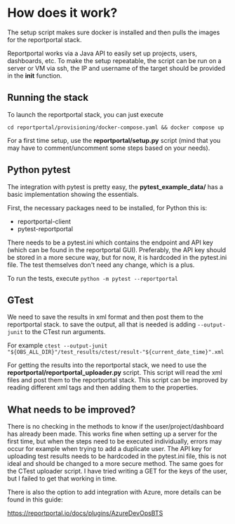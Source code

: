 # How does it work?

The setup script makes sure docker is installed and then pulls the images for the reportportal stack.

Reportportal works via a Java API to easily set up projects, users, dashboards, etc.
To make the setup repeatable, the script can be run on a server or VM via ssh, the IP and username of the target should
be provided in the __init__ function.

## Running the stack

To launch the reportportal stack, you can just execute

`cd reportportal/provisioning/docker-compose.yaml && docker compose up`

For a first time setup, use the **reportportal/setup.py** script (mind that you may have to comment/uncomment some steps
based on your needs).

## Python pytest

The integration with pytest is pretty easy, the **pytest_example_data/** has a basic implementation showing the
essentials.

First, the necessary packages need to be installed, for Python this is:

- reportportal-client
- pytest-reportportal

There needs to be a pytest.ini which contains the endpoint and API key (which can be found in the reportportal GUI).
Preferably, the API key should be stored in a more secure way, but for now, it is hardcoded in the pytest.ini file.
The test themselves don't need any change, which is a plus.

To run the tests, execute `python -m pytest --reportportal`

## GTest

We need to save the results in xml format and then post them to the reportportal stack. to save the output, all that is
needed is adding `--output-junit` to the CTest run arguments.

For example `ctest --output-junit "${OBS_ALL_DIR}"/test_results/ctest/result-"${current_date_time}".xml`

For getting the results into the reportportal stack, we need to use the **reportportal/reportportal_uploader.py**
script.
This script will read the xml files and post them to the reportportal stack. This script can be improved by reading
different xml tags and then adding them to the properties.

## What needs to be improved?

There is no checking in the methods to know if the user/project/dashboard has already been made. This works fine when
setting up a server for the first time,
but when the steps need to be executed individually, errors may occur for example when trying to add a duplicate user.
The API key for uploading test results needs to be hardcoded in the pytest.ini file, this is not ideal and should be
changed to a more secure method.
The same goes for the CTest uploader script. I have tried writing a GET for the keys of the user, but I failed to get
that working in time.

There is also the option to add integration with Azure, more details can be found in this guide:

https://reportportal.io/docs/plugins/AzureDevOpsBTS
